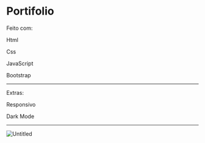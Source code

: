 <h1>Portifolio</h1>

<p> Feito com:</p>
<p> Html </p>
<p> Css </p>
<p> JavaScript </p>
<p> Bootstrap </p>
  
<hr>
  
<p> Extras: </p>
<p> Responsivo </p>
<p> Dark Mode </p>
  
  <hr>
  
 ![Untitled](https://user-images.githubusercontent.com/82295321/134816259-09dc440a-0e8e-4acf-9935-bd473329bd8d.png)

  

